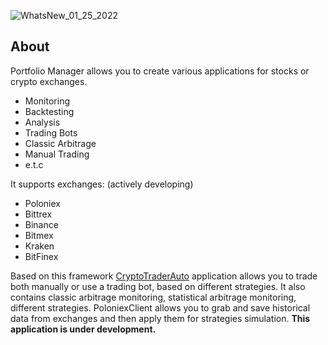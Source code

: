![WhatsNew_01_25_2022](https://github.com/sebastianroces/Portfolio-Manager-Stocks-and-commodities/assets/137846123/d3454e81-a1fe-43bd-8d73-064cec813e72)

## About 
Portfolio Manager allows you to create various applications for stocks or crypto exchanges.
* Monitoring
* Backtesting
* Analysis
* Trading Bots
* Classic Arbitrage
* Manual Trading
* e.t.c

It supports exchanges: (actively developing)
* Poloniex
* Bittrex
* Binance
* Bitmex
* Kraken
* BitFinex

Based on this framework [CryptoTraderAuto](https://github.com/ArsenAbazian/CryptoTradingFramework/wiki/CryptoTraderAuto) application allows you to trade both manually or use a trading bot, based on different strategies. It also contains classic arbitrage monitoring, statistical arbitrage monitoring, different strategies. PoloniexClient allows you to grab and save historical data from exchanges and then apply them for strategies simulation. **This application is under development.**


